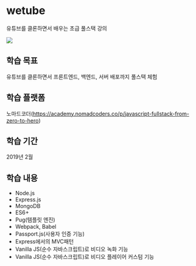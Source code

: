 # wetube

유튜브를 클론하면서 배우는 초급 풀스택 강의

<img src="https://user-images.githubusercontent.com/34665838/57186537-e5b2a100-6f1b-11e9-8e2c-3f3c80f82f97.png" />

## 학습 목표

유튜브를 클론하면서 프론트엔드, 백엔드, 서버 배포까지 풀스택 체험 

## 학습 플랫폼

노마드코더(https://academy.nomadcoders.co/p/javascript-fullstack-from-zero-to-hero)

## 학습 기간

2019년 2월

## 학습 내용
- Node.js
- Express.js
- MongoDB
- ES6+
- Pug(템플릿 엔진)
- Webpack, Babel
- Passport.js(사용자 인증 기능)
- Express에서의 MVC패턴
- Vanilla JS(순수 자바스크립트)로 비디오 녹화 기능
- Vanilla JS(순수 자바스크립트)로 비디오 플레이어 커스텀 기능


